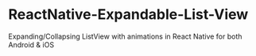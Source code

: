# ReactNative-Expandable-List-View
Expanding/Collapsing ListView with animations in React Native for both Android &amp; iOS
